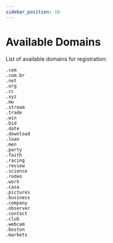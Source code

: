 ```yaml
---
sidebar_position: 10
---
```


# Available Domains

List of available domains for registration:

```
.com
.com.br
.net
.org
.cc
.xyz
.me
.stream
.trade
.win
.bid
.date
.download
.loan
.men
.party
.faith
.racing
.review
.science
.rodeo
.work
.casa
.pictures
.business
.company
.observer
.contact
.club
.webcam
.boston
.markets
```
